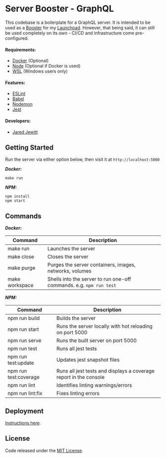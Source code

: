 # Server Booster - GraphQL

This codebase is a boilerplate for a GraphQL server. It is intended to be used as a
[Booster](https://github.com/jared-jewitt/booster-guidelines) for my [Launchpad](https://github.com/jared-jewitt/launchpad). 
However, that being said, it can still be used completely on its own - CI/CD and infrastructure come pre-configured.

#### Requirements:

- [Docker](https://www.docker.com/) (Optional)
- [Node](https://nodejs.org/en/) (Optional if Docker is used)
- [WSL](https://docs.microsoft.com/en-us/windows/wsl/install-win10) (Windows users only)

#### Features:

- [ESLint](https://eslint.org/)
- [Babel](https://babeljs.io/)
- [Nodemon](https://nodemon.io/)
- [Jest](https://jestjs.io/)

#### Developers:

- [Jared Jewitt](https://jared-jewitt.github.io/)

## Getting Started

Run the server via either option below, then visit it at `http://localhost:5000`

**_Docker:_**
 
 ```
 make run
 ```

**_NPM:_**

```
npm install
npm start
```

## Commands

**_Docker:_**

| Command        | Description                                                         |
|----------------|---------------------------------------------------------------------|
| make run       | Launches the server                                                 |
| make close     | Closes the server                                                   |
| make purge     | Purges the server containers, images, networks, volumes             |
| make workspace | Shells into the server to run one-off commands. e.g. `npm run test` |

**_NPM:_**

| Command               | Description                                                       |
|-----------------------|-------------------------------------------------------------------|
| npm run build         | Builds the server                                                 |
| npm run start         | Runs the server locally with hot reloading on port 5000           |
| npm run serve         | Runs the built server on port 5000                                |
| npm run test          | Runs all jest tests                                               |
| npm run test:update   | Updates jest snapshot files                                       |
| npm run test:coverage | Runs all jest tests and displays a coverage report in the console |
| npm run lint          | Identifies linting warnings/errors                                |
| npm run lint:fix      | Fixes linting errors                                              |

## Deployment

[Instructions here](DEPLOYMENT.md).

## License

Code released under the [MIT License](LICENSE).
